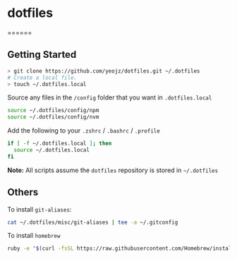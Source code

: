 # dotfiles

======

## Getting Started

```bash
> git clone https://github.com/yeojz/dotfiles.git ~/.dotfiles
# Create a local file.
> touch ~/.dotfiles.local
```

Source any files in the `/config` folder that you want in `.dotfiles.local`

```bash
source ~/.dotfiles/config/npm
source ~/.dotfiles/config/nvm
```

Add the following to your `.zshrc` / `.bashrc` / `.profile`

```bash
if [ -f ~/.dotfiles.local ]; then
  source ~/.dotfiles.local
fi
```

**Note:** All scripts assume the `dotfiles` repository is stored in `~/.dotfiles`

## Others

To install `git-aliases`:

```bash
cat ~/.dotfiles/misc/git-aliases | tee -a ~/.gitconfig
```

To install `homebrew`

```bash
ruby -e "$(curl -fsSL https://raw.githubusercontent.com/Homebrew/install/master/install)"
```
